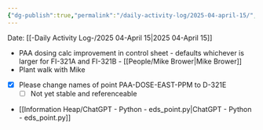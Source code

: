 ```yaml
---
{"dg-publish":true,"permalink":"/daily-activity-log/2025-04-april-15/","noteIcon":"","created":"2025-05-23T14:53:48.905-05:00"}
---
```


Date: [[-Daily Activity Log-/2025 04-April 15\|2025 04-April 15]]

- PAA dosing calc improvement in control sheet - defaults whichever is larger for FI-321A and FI-321B - [[People/Mike Brower\|Mike Brower]]
- Plant walk with Mike
- [x] Please change names of point PAA-DOSE-EAST-PPM to D-321E
	- [ ] Not yet stable and referenceable
- [[Information Heap/ChatGPT - Python - eds_point.py\|ChatGPT - Python - eds_point.py]]